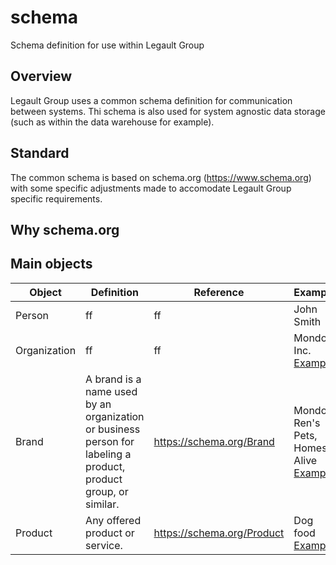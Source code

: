 
# schema
Schema definition for use within Legault Group

## Overview
Legault Group uses a common schema definition for communication between systems. Thi schema is also used for system agnostic data storage (such as within the data warehouse for example). 

## Standard
The common schema is based on schema.org (https://www.schema.org) with some specific adjustments made to accomodate Legault Group specific requirements. 

## Why schema.org

## Main objects
|Object | Definition | Reference | Example | 
|-------| ----------- | ---------------- | ------------| 
| Person | ff| ff | John Smith |
| Organization | ff | ff | Mondou Inc. [Example](https://github.com/schapleau-legault/schema/blob/main/data/organization/mondou_inc.json)| 
| Brand | A brand is a name used by an organization or business person for labeling a product, product group, or similar. | https://schema.org/Brand | Mondou, Ren's Pets, Homes Alive [Example](https://github.com/schapleau-legault/schema/blob/main/data/brand/renspets.json)| 
| Product | Any offered product or service. | https://schema.org/Product | Dog food [Example](https://github.com/schapleau-legault/schema/blob/main/data/product/vetdiet_adult_all_breeds.json) |






